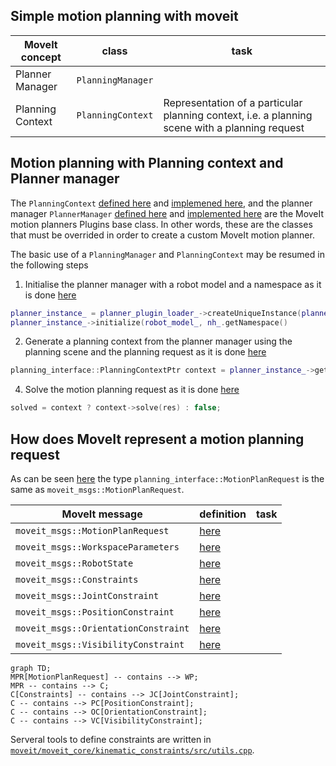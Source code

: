 ## Simple motion planning with moveit

| MoveIt concept | class | task |
| -------------- | ----- | ---- |
| Planner Manager | `PlanningManager` | |
| Planning Context | `PlanningContext` | Representation of a particular planning context, i.e. a planning scene with a planning request |

## Motion planning with Planning context and Planner manager

The `PlanningContext` [defined here](https://github.com/ros-planning/moveit/blob/382aa5a8cdd39eace07536d39c497a4b21f0f653/moveit_core/planning_interface/include/moveit/planning_interface/planning_interface.h#L80) and [implemened here](https://github.com/ros-planning/moveit/blob/master/moveit_core/planning_interface/src/planning_interface.cpp), and the planner manager `PlannerManager` [defined here](https://github.com/ros-planning/moveit/blob/ba4b60e079fd14a61c50ef34c156eee6d63e58f7/moveit_core/planning_interface/include/moveit/planning_interface/planning_interface.h#L150) and [implemented here](https://github.com/ros-planning/moveit/blob/master/moveit_core/planning_interface/src/planning_interface.cpp#L94) are the MoveIt motion planners Plugins base class.
In other words, these are the classes that must be overrided in order to create a custom MoveIt motion planner.

The basic use of a `PlanningManager` and `PlanningContext` may be resumed in the following steps

1. Initialise the planner manager with a robot model and a namespace as it is done [here](https://github.com/ros-planning/moveit/blob/382aa5a8cdd39eace07536d39c497a4b21f0f653/moveit_ros/planning/planning_pipeline/src/planning_pipeline.cpp#L116)
```C++
planner_instance_ = planner_plugin_loader_->createUniqueInstance(planner_plugin_name_);
planner_instance_->initialize(robot_model_, nh_.getNamespace()
```
2. Generate a planning context from the planner manager using the planning scene and the planning request as it is done [here](https://github.com/ros-planning/moveit/blob/382aa5a8cdd39eace07536d39c497a4b21f0f653/moveit_ros/planning/planning_pipeline/src/planning_pipeline.cpp#L242)
```C++
planning_interface::PlanningContextPtr context = planner_instance_->getPlanningContext(planning_scene, req, res.error_code_);
```
4. Solve the motion planning request as it is done [here](https://github.com/ros-planning/moveit/blob/382aa5a8cdd39eace07536d39c497a4b21f0f653/moveit_ros/planning/planning_pipeline/src/planning_pipeline.cpp#L244)
```C++
solved = context ? context->solve(res) : false;
```

## How does MoveIt represent a motion planning request

As can be seen [here](https://github.com/ros-planning/moveit/blob/45e2be9879880ac9c18b228c64ca7c0d17d5041d/moveit_core/planning_interface/include/moveit/planning_interface/planning_request.h#L46) the type `planning_interface::MotionPlanRequest` is the same as `moveit_msgs::MotionPlanRequest`.

| MoveIt message | definition | task |
| -------------- | ---------- | ---- |
|`moveit_msgs::MotionPlanRequest` | [here](http://docs.ros.org/en/melodic/api/moveit_msgs/html/msg/MotionPlanRequest.html) | |
|`moveit_msgs::WorkspaceParameters` | [here](http://docs.ros.org/en/melodic/api/moveit_msgs/html/msg/WorkspaceParameters.html) ||
|`moveit_msgs::RobotState` | [here](http://docs.ros.org/en/melodic/api/moveit_msgs/html/msg/RobotState.html) ||
|`moveit_msgs::Constraints` | [here](http://docs.ros.org/en/melodic/api/moveit_msgs/html/msg/Constraints.html)||
|`moveit_msgs::JointConstraint`|[here](http://docs.ros.org/en/melodic/api/moveit_msgs/html/msg/JointConstraint.html)||
|`moveit_msgs::PositionConstraint` | [here](http://docs.ros.org/en/melodic/api/moveit_msgs/html/msg/PositionConstraint.html) ||
|`moveit_msgs::OrientationConstraint` |[here](http://docs.ros.org/en/melodic/api/moveit_msgs/html/msg/OrientationConstraint.html) ||
|`moveit_msgs::VisibilityConstraint` | [here](http://docs.ros.org/en/melodic/api/moveit_msgs/html/msg/VisibilityConstraint.html) ||

```mermaid
graph TD;
MPR[MotionPlanRequest] -- contains --> WP;
MPR -- contains --> C;
C[Constraints] -- contains --> JC[JointConstraint];
C -- contains --> PC[PositionConstraint];
C -- contains --> OC[OrientationConstraint];
C -- contains --> VC[VisibilityConstraint];
```

Serveral tools to define constraints are written in [`moveit/moveit_core/kinematic_constraints/src/utils.cpp`](https://github.com/ros-planning/moveit/blob/melodic-devel/moveit_core/kinematic_constraints/src/utils.cpp).
